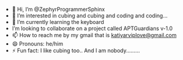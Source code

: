 - 👋 Hi, I’m @ZephyrProgrammerSphinx
- 👀 I’m interested in cubing and cubing and coding and coding...
- 🌱 I’m currently learning the keyboard
-  I’m looking to collaborate on a project called APTGuardians v-1.0
- 📫 How to reach me by my gmail that is katiyarviplove@gmail.com
- 😄 Pronouns: he/him
- ⚡ Fun fact: I like cubing too..
And I am nobody.........

<!---
ZephyrProgrammerSphinx/ZephyrProgrammerSphinx is a ✨ special ✨ repository because its `README.md` (this file) appears on your GitHub profile.
You can click the Preview link to take a look at your changes.
--->
